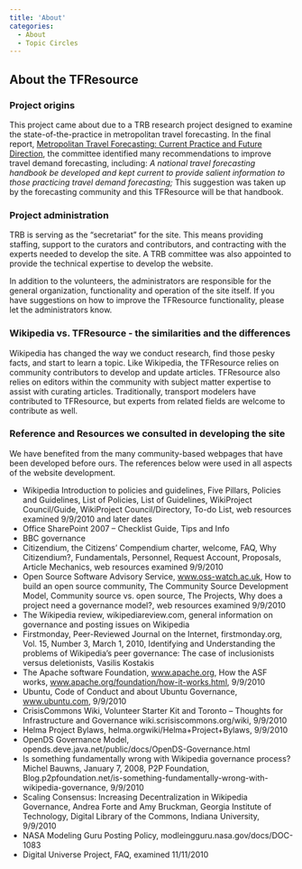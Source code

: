 ```yaml
---
title: 'About'
categories:
  - About
  - Topic Circles
---
```


## About the TFResource

### Project origins

This project came about due to a TRB research project designed to examine the state-of-the-practice in metropolitan travel forecasting. In the final report, [Metropolitan Travel Forecasting: Current Practice and Future Direction](http://www.trb.org/Main/Blurbs/158933.aspx), the committee identified many recommendations to improve travel demand forecasting, including: _A national travel forecasting handbook be developed and kept current to provide salient information to those practicing travel demand forecasting;_ This suggestion was taken up by the forecasting community and this TFResource will be that handbook.

### Project administration

TRB is serving as the “secretariat” for the site. This means providing staffing, support to the curators and contributors, and contracting with the experts needed to develop the site. A TRB committee was also appointed to provide the technical expertise to develop the website.

In addition to the volunteers, the administrators are responsible for the general organization, functionality and operation of the site itself. If you have suggestions on how to improve the TFResource functionality, please let the administrators know.

### Wikipedia vs. TFResource - the similarities and the differences

Wikipedia has changed the way we conduct research, find those pesky facts, and start to learn a topic. Like Wikipedia, the TFResource relies on community contributors to develop and update articles. TFResource also relies on editors within the community with subject matter expertise to assist with curating articles. Traditionally, transport modelers have contributed to TFResource, but experts from related fields are welcome to contribute as well.

### Reference and Resources we consulted in developing the site

We have benefited from the many community-based webpages that have been developed before ours. The references below were used in all aspects of the website development.

- Wikipedia Introduction to policies and guidelines, Five Pillars, Policies and Guidelines, List of Policies, List of Guidelines, WikiProject Council/Guide, WikiProject Council/Directory, To-do List, web resources examined 9/9/2010 and later dates
- Office SharePoint 2007 – Checklist Guide, Tips and Info
- BBC governance
- Citizendium, the Citizens’ Compendium charter, welcome, FAQ, Why Citizendium?, Fundamentals, Personnel, Request Account, Proposals, Article Mechanics, web resources examined 9/9/2010
- Open Source Software Advisory Service, www.oss-watch.ac.uk, How to build an open source community, The Community Source Development Model, Community source vs. open source, The Projects, Why does a project need a governance model?, web resources examined 9/9/2010
- The Wikipedia review, wikipediareview.com, general information on governance and posting issues on Wikipedia
- Firstmonday, Peer-Reviewed Journal on the Internet, firstmonday.org, Vol. 15, Number 3, March 1, 2010, Identifying and Understanding the problems of Wikipedia’s peer governance: The case of inclusionists versus deletionists, Vasilis Kostakis
- The Apache software Foundation, www.apache.org, How the ASF works, www.apache.org/foundation/how-it-works.html, 9/9/2010
- Ubuntu, Code of Conduct and about Ubuntu Governance, www.ubuntu.com, 9/9/2010
- CrisisCommons Wiki, Volunteer Starter Kit and Toronto – Thoughts for Infrastructure and Governance wiki.scrisiscommons.org/wiki, 9/9/2010
- Helma Project Bylaws, helma.orgwiki/Helma+Project+Bylaws, 9/9/2010
- OpenDS Governance Model, opends.deve.java.net/public/docs/OpenDS-Governance.html
- Is something fundamentally wrong with Wikipedia governance process? Michel Bauwns, January 7, 2008, P2P Foundation, Blog.p2pfoundation.net/is-something-fundamentally-wrong-with-wikipedia-governance, 9/9/2010
- Scaling Consensus: Increasing Decentralization in Wikipedia Governance, Andrea Forte and Amy Bruckman, Georgia Institute of Technology, Digital Library of the Commons, Indiana University, 9/9/2010
- NASA Modeling Guru Posting Policy, modleingguru.nasa.gov/docs/DOC-1083
- Digital Universe Project, FAQ, examined 11/11/2010

<PagesInCategory category="About" />
